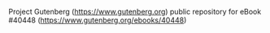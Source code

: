 Project Gutenberg (https://www.gutenberg.org) public repository for eBook #40448 (https://www.gutenberg.org/ebooks/40448)
